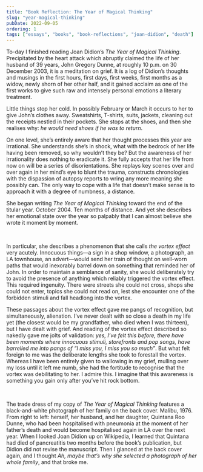 ```yaml
---
title: "Book Reflection: The Year of Magical Thinking"
slug: "year-magical-thinking"
pubDate: 2022-09-05
ordering: 1
tags: ["essays", "books", "book-reflections", "joan-didion", "death"]
---
```


<span class="small-caps">To-day I finished reading</span> Joan Didion’s _The Year of Magical Thinking_. Precipitated by the heart attack which abruptly claimed the life of her husband of 39 years, John Gregory Dunne, at roughly 10 p.m. on 30 December 2003, it is a meditation on grief. It is a log of Didion’s thoughts and musings in the first hours, first days, first weeks, first months as a widow, newly shorn of her other half, and it gained acclaim as one of the first works to give such raw and intensely personal emotions a literary treatment.

Little things stop her cold. In possibly February or March it occurs to her to give John’s clothes away. Sweatshirts, T-shirts, suits, jackets, cleaning out the receipts nestled in their pockets. She stops at the shoes, and then she realises why: _he would need shoes if he was to return_. 

On one level, she’s entirely aware that her thought processes this year are irrational. She understands she’s in shock, what with the bedrock of her life having been removed, so why wouldn’t they be? But the awareness of her irrationality does nothing to eradicate it. She fully accepts that her life from now on will be a series of disorientations. She replays key scenes over and over again in her mind’s eye to blunt the trauma, constructs chronologies with the dispassion of autopsy reports to wring any more meaning she possibly can. The only way to cope with a life that doesn’t make sense is to approach it with a degree of numbness, a distance.

She began writing _The Year of Magical Thinking_ toward the end of the titular year. October 2004. Ten months of distance. And yet she describes her emotional state over the year so palpably that I can almost believe she wrote it moment by moment.

<br />

In particular, she describes a phenomenon that she calls _the vortex effect_ very acutely. Innocuous things—a sign in a shop window, a photograph, an LA townhouse, an advert—would send her train of thought on well-worn paths that would inexorably barrel down on something that reminded her of John. In order to maintain a semblance of sanity, she would deliberately try to avoid the presence of anything which reliably triggered the vortex effect. This required ingenuity. There were streets she could not cross, shops she could not enter, topics she could not read on, lest she encounter one of the forbidden stimuli and fall headlong into the vortex.

These passages about the vortex effect gave me pangs of recognition, but simultaneously, alienation. I’ve never dealt with so close a death in my life yet (the closest would be my grandfather, who died when I was thirteen), but I have dealt with grief. And reading of the vortex effect described so nakedly gave me jolts of validation: _yes, I’ve felt this before, there have been moments where innocuous stimuli, storefronts and pop songs, have barrelled me into pangs of “I miss you, I miss you so much”_. But what felt foreign to me was the deliberate lengths she took to forestall the vortex. Whereas I have been entirely given to wallowing in my grief, mulling over my loss until it left me numb, she had the fortitude to recognise that the vortex was debilitating to her. I admire this. I imagine that this awareness is something you gain only after you’ve hit rock bottom.

<br />

The trade dress of my copy of _The Year of Magical Thinking_ features a black-and-white photograph of her family on the back cover. Malibu, 1976. From right to left: herself, her husband, and her daughter, Quintana Roo Dunne, who had been hospitalised with pneumonia at the moment of her father’s death and would become hospitalised again in LA over the next year. When I looked Joan Didion up on Wikipedia, I learned that Quintana had died of pancreatitis two months before the book’s publication, but Didion did not revise the manuscript. Then I glanced at the back cover again, and I thought _Ah, maybe that’s why she selected a photograph of her whole family_, and that broke me. 